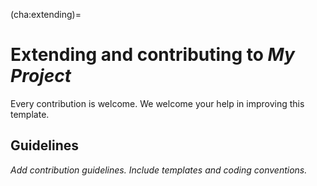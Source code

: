 (cha:extending)=
# Extending and contributing to *My Project*

Every contribution is welcome. We welcome your help in improving this template.

## Guidelines
*Add contribution guidelines. Include templates and coding conventions.*